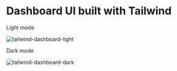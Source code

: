 # Dashboard UI built with Tailwind

Light mode

![tailwind-dashboard-light](https://github.com/user-attachments/assets/31cb0fb7-8edd-457a-b43d-3a3541dff140)

Dark mode

![tailwind-dashboard-dark](https://github.com/user-attachments/assets/ce9e7fff-2355-4b45-8391-0ab386a67b5f)
